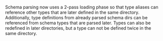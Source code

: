 Schema parsing now uses a 2-pass loading phase so that type aliases can
reference other types that are later defined in the same directory.
Additionally, type definitions from already parsed schema dirs can be referenced
from schema types that are parsed later. Types can also be redefined in later
directories, but a type can not be defined twice in the same directory.
